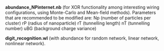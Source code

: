 <b>abundance_NPinternet.nb</b> (for XOR functionality among interesting wiring configurations, using Monte-Carlo and Mean-field methods).
Parameters that are recommended to be modified are:
    Np (number of particles per cluster)
    rP (radius of nanoparticle)
    rT (tunnelling length)
    nT (tunnelling number)
    uBG (background charge variance)
    
<b>digit_recognition.wl</b> (with abundance for random network, linear network, nonlinear network).

